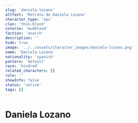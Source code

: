 ```yaml
---
slug: 'daniela-lozano'
altText: 'Retrato de Daniela Lozano'
character_type: 'npc'
clan: 'thin-blood'
coterie: 'mudblood'
faction: 'anarch'
description: ''
hide: true
image: '../../assets/character_images/daniela-lozano.png'
name: 'Daniela Lozano'
nationality: 'spanish'
pattern: 'default'
race: 'kindred'
related_characters: []
role: ''
showInfo: false
status: 'unlive'
tags: []
---
```


# Daniela Lozano
